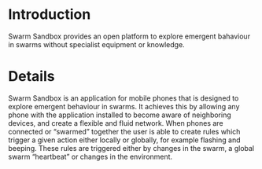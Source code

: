 # Introduction #

Swarm Sandbox provides an open platform to explore emergent bahaviour in swarms without specialist equipment or knowledge.


# Details #

Swarm Sandbox is an application for mobile phones that is designed to explore emergent behaviour in swarms. It achieves this by allowing any phone with the application installed to become aware of neighboring devices, and create a flexible and fluid network. When phones are connected or “swarmed” together the user is able to create rules which trigger a given action either locally or globally, for example flashing and beeping. These rules are triggered either by changes in the swarm, a global swarm “heartbeat” or changes in the environment.